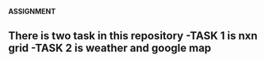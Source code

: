 **ASSIGNMENT**

There is two task in this repository 
-TASK 1 is nxn grid
-TASK 2 is weather and google map
--------------------

